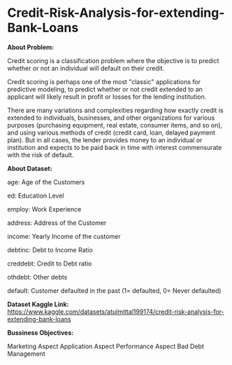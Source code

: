 # Credit-Risk-Analysis-for-extending-Bank-Loans

__About Problem:__

Credit scoring is a classification problem where the objective is to predict whether or not an individual will default on their credit.

Credit scoring is perhaps one of the most "classic" applications for predictive modeling, to predict whether or not credit extended to an applicant will likely result in profit or losses for the lending institution.

There are many variations and complexities regarding how exactly credit is extended to individuals, businesses, and other organizations for various purposes (purchasing equipment, real estate, consumer items, and so on), and using various methods of credit (credit card, loan, delayed payment plan). But in all cases, the lender provides money to an individual or institution and expects to be paid back in time with interest commensurate with the risk of default.

__About Dataset:__

age: Age of the Customers

ed: Education Level

employ: Work Experience

address: Address of the Customer

income: Yearly Income of the customer

debtinc: Debt to Income Ratio

creddebt: Credit to Debt ratio

othdebt: Other debts

default: Customer defaulted in the past (1= defaulted, 0= Never defaulted)

__Dataset Kaggle Link:__ https://www.kaggle.com/datasets/atulmittal199174/credit-risk-analysis-for-extending-bank-loans

__Bussiness Objectives:__

Marketing Aspect
Application Aspect
Performance Aspect
Bad Debt Management
